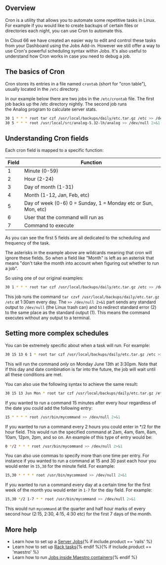 ## Overview

Cron is a utility that allows you to automate some repetitive tasks in Linux. For example if you would like to create backups of certain files or directories each night, you can use Cron to automate this.

In Cloud 66 we have created an easier way to edit and control these tasks from your Dashboard using the Jobs Add-in.  However we still offer a way to use Cron's powerful scheduling syntax within Jobs. It's also useful to understand how Cron works in case you need to debug a job.

## The basics of Cron

Cron stores its entries in a file named `crontab` (short for "cron table"), usually located in the `/etc` directory. 

In our example below there are two jobs in the `/etc/crontab` file. The first job backs up the /etc directory nightly. The second job runs the Analog program to calculate server stats.

```bash
30 1 * * * root tar czf /usr/local/backups/daily/etc.tar.gz /etc >> /dev/null 2>&1
30 5 * * * root /usr/local/src/analog-5.32-lh/analog >> /dev/null 2>&1
```

## Understanding Cron fields

Each cron field is mapped to a specific function:

<table class='table table-bordered table-striped'>
<thead>
  <tr>
    <th width="10%">Field</th>
    <th>Function</th>
  </tr>
</thead>
<tbody>
  <tr>
    <td>1</td>
    <td>Minute (0-59)</td>
  </tr>
  <tr>
    <td>2</td>
    <td>Hour (2-24)</td>
  </tr>
  <tr>
    <td>3</td>
    <td>Day of month (1-31)</td>
  </tr>
  <tr>
    <td>4</td>
    <td>Month (1-12, Jan, Feb, etc)</td>
  </tr>
  <tr>
    <td>5</td>
    <td>Day of week (0-6) 0 = Sunday, 1 = Monday etc or Sun, Mon, etc)</td>
  </tr>
  <tr>
    <td>6</td>
    <td>User that the command will run as</td>
  </tr>
  <tr>
    <td>7</td>
    <td>Command to execute</td>
  </tr>
</tbody>
</table>

As you can see the first 5 fields are all dedicated to the scheduling and frequency of the task.

The asterisks in the example above are wildcards meaning that cron will ignore these fields. So when a field like "Month" is left as an asterisk that means "don't take the month into account when figuring out whether to run a job". 

So using one of our original examples:

```bash
30 1 * * * root tar czf /usr/local/backups/daily/etc.tar.gz /etc >> /dev/null 2>&1
```

This job runs the command `tar czvf /usr/local/backups/daily/etc.tar.gz /etc` at 1:30am every day. The `>> /dev/null 2>&1` part sends any standard output to `/dev/null` (the Linux trash can) and to redirect standard error (2) to the same place as the standard output (1). This means the command executes without any output to a terminal. 

## Setting more complex schedules

You can be extremely specific about when a task will run. For example:

```bash
30 15 13 6 1 * root tar czf /usr/local/backups/daily/etc.tar.gz /etc >> /dev/null 2>&1
```

This will run the command *only* on Monday June 13th at 3:30pm. Note that if this day and date combination is far into the future, the job will wait until all these conditions are met.

You can also use the following syntax to achieve the same result:

```bash
30 15 13 Jun Mon * root tar czf /usr/local/backups/daily/etc.tar.gz /etc >> /dev/null 2>&1
```

If you wanted to run a command 15 minutes after every hour regardless of the date you could add the following entry:

```bash
15 * * * * root /usr/bin/mycommand >> /dev/null 2>&1
```

If you wanted to run a command every 2 hours you could enter in */2 for the hour field. This would run the specified command at 2am, 4am, 6am, 8am, 10am, 12pm, 2pm, and so on. An example of this type of entry would be:

```bash
0 */2 * * * root /usr/bin/mycommand >> /dev/null 2>&1

```

You can also use commas to specify more than one time per entry. For instance if you wanted to run a command at 15 and 30 past each hour you would enter in `15,30` for the minute field. For example:

```bash
15,30 * * * * root /usr/bin/mycommand >> /dev/null 2>&1

```

If you wanted to run a command every day at a certain time for the first week of the month you would enter in `1-7` for the day field. For example:

```bash
15,30 */2 1-7 * * root /usr/bin/mycommand >> /dev/null 2>&1

```

This would run `mycommand` at the quarter and half hour marks of every second hour (2:15, 2:30, 4:15, 4:30 etc) for the first 7 days of the month.

## More help

- Learn how to set up a [Server Jobs](/{{page.collection}}/how-to-guides/add-ins/shell.html){% if include.product == 'rails' %}
- Learn how to set up [Rack tasks](/rails/how-to-guides/add-ins/rake-task.html){% endif %}{% if include.product == 'maestro' %}
- Learn how to run [Jobs inside Maestro containers](/maestro/how-to-guides/add-ins/docker-tasks.html){% endif %}